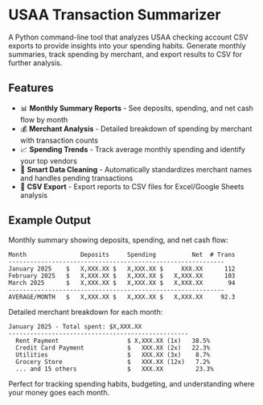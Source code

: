 # USAA Transaction Summarizer

A Python command-line tool that analyzes USAA checking account CSV exports to provide insights into your spending habits. Generate monthly summaries, track spending by merchant, and export results to CSV for further analysis.

## Features

- 📊 **Monthly Summary Reports** - See deposits, spending, and net cash flow by month
- 💰 **Merchant Analysis** - Detailed breakdown of spending by merchant with transaction counts
- 📈 **Spending Trends** - Track average monthly spending and identify your top vendors  
- 🧹 **Smart Data Cleaning** - Automatically standardizes merchant names and handles pending transactions
- 📁 **CSV Export** - Export reports to CSV files for Excel/Google Sheets analysis

## Example Output

Monthly summary showing deposits, spending, and net cash flow:

    Month               Deposits     Spending          Net  # Trans
    ------------------------------------------------------------
    January 2025    $   X,XXX.XX $   X,XXX.XX $     XXX.XX      112
    February 2025   $   X,XXX.XX $   X,XXX.XX $   X,XXX.XX      103
    March 2025      $   X,XXX.XX $   X,XXX.XX $   X,XXX.XX       94
    ------------------------------------------------------------
    AVERAGE/MONTH   $   X,XXX.XX $   X,XXX.XX $   X,XXX.XX     92.3

Detailed merchant breakdown for each month:

    January 2025 - Total spent: $X,XXX.XX
    --------------------------------------------------
      Rent Payment                   $ X,XXX.XX (1x)   38.5%
      Credit Card Payment            $   XXX.XX (2x)   22.3%
      Utilities                      $   XXX.XX (3x)    8.7%
      Grocery Store                  $   XXX.XX (12x)   7.2%
      ... and 15 others              $   XXX.XX         23.3%

Perfect for tracking spending habits, budgeting, and understanding where your money goes each month.
